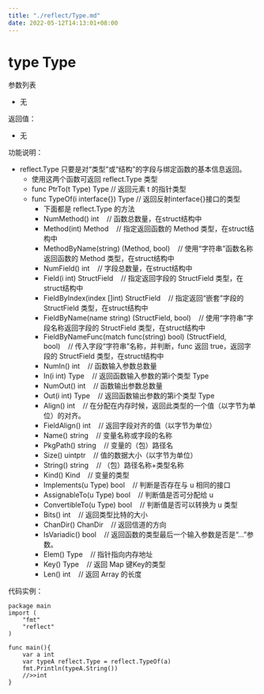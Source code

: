 ```yaml
---
title: "./reflect/Type.md"
date: 2022-05-12T14:13:01+08:00
---
```

# type Type

参数列表

- 无

返回值：

- 无

功能说明：

- reflect.Type 只要是对“类型”或“结构”的字段与绑定函数的基本信息返回。
	- 使用这两个函数可返回 reflect.Type 类型
	- func PtrTo(t Type) Type // 返回元素 t 的指针类型
	- func TypeOf(i interface{}) Type // 返回反射interface{}接口的类型
		- 下面都是 reflect.Type 的方法
		- NumMethod() int&nbsp;&nbsp;&nbsp;&nbsp;// 函数总数量，在struct结构中
		- Method(int) Method&nbsp;&nbsp;&nbsp;&nbsp;// 指定返回函数的 Method 类型，在struct结构中
		- MethodByName(string) (Method, bool)&nbsp;&nbsp;&nbsp;&nbsp;// 使用“字符串”函数名称返回函数的 Method 类型，在struct结构中
		- NumField() int&nbsp;&nbsp;&nbsp;&nbsp;// 字段总数量，在struct结构中
		- Field(i int) StructField&nbsp;&nbsp;&nbsp;&nbsp;// 指定返回字段的 StructField 类型，在struct结构中
		- FieldByIndex(index []int) StructField&nbsp;&nbsp;&nbsp;&nbsp;// 指定返回“嵌套”字段的 StructField 类型，在struct结构中
		- FieldByName(name string) (StructField, bool)&nbsp;&nbsp;&nbsp;&nbsp;// 使用“字符串”字段名称返回字段的 StructField 类型，在struct结构中
		- FieldByNameFunc(match func(string) bool) (StructField, bool)&nbsp;&nbsp;&nbsp;&nbsp;// 传入字段“字符串”名称，并判断，func 返回 true，返回字段的 StructField 类型，在struct结构中
		- NumIn() int&nbsp;&nbsp;&nbsp;&nbsp;// 函数输入参数总数量
		- In(i int) Type&nbsp;&nbsp;&nbsp;&nbsp;// 返回函数输入参数的第i个类型 Type
		- NumOut() int&nbsp;&nbsp;&nbsp;&nbsp;// 函数输出参数总数量
		- Out(i int) Type&nbsp;&nbsp;&nbsp;&nbsp;// 返回函数输出参数的第i个类型 Type
		- Align() int&nbsp;&nbsp;&nbsp;&nbsp;// 在分配在内存时候，返回此类型的一个值（以字节为单位）的对齐。
		- FieldAlign() int&nbsp;&nbsp;&nbsp;&nbsp;// 返回字段对齐的值（以字节为单位）
		- Name() string&nbsp;&nbsp;&nbsp;&nbsp;// 变量名称或字段的名称
		- PkgPath() string&nbsp;&nbsp;&nbsp;&nbsp;// 变量的（包）路径名
		- Size() uintptr&nbsp;&nbsp;&nbsp;&nbsp;// 值的数据大小（以字节为单位）
		- String() string&nbsp;&nbsp;&nbsp;&nbsp;// （包）路径名称+类型名称
		- Kind() Kind&nbsp;&nbsp;&nbsp;&nbsp;// 变量的类型
		- Implements(u Type) bool&nbsp;&nbsp;&nbsp;&nbsp;// 判断是否存在与 u 相同的接口
		- AssignableTo(u Type) bool&nbsp;&nbsp;&nbsp;&nbsp;// 判断值是否可分配给 u
		- ConvertibleTo(u Type) bool&nbsp;&nbsp;&nbsp;&nbsp;// 判断值是否可以转换为 u 类型
		- Bits() int&nbsp;&nbsp;&nbsp;&nbsp;// 返回类型比特的大小
		- ChanDir() ChanDir&nbsp;&nbsp;&nbsp;&nbsp;// 返回信道的方向
		- IsVariadic() bool&nbsp;&nbsp;&nbsp;&nbsp;// 返回函数的类型最后一个输入参数是否是“...”参数。
		- Elem() Type&nbsp;&nbsp;&nbsp;&nbsp;// 指针指向内存地址
		- Key() Type&nbsp;&nbsp;&nbsp;&nbsp;// 返回 Map 键Key的类型
		- Len() int&nbsp;&nbsp;&nbsp;&nbsp;// 返回 Array 的长度

代码实例：
	
	package main
	import (
	    "fmt"
	    "reflect"
	)
	
	func main(){
		var a int
		var typeA reflect.Type = reflect.TypeOf(a)
		fmt.Println(typeA.String())
		//>>int
	}
